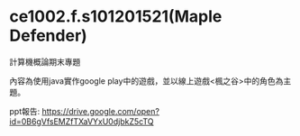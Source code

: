 # ce1002.f.s101201521(Maple Defender)

計算機概論期末專題

內容為使用java實作google play中的遊戲<Defender>，並以線上遊戲<楓之谷>中的角色為主題。

ppt報告: https://drive.google.com/open?id=0B6gVfsEMZfTXaVYxU0djbkZ5cTQ
